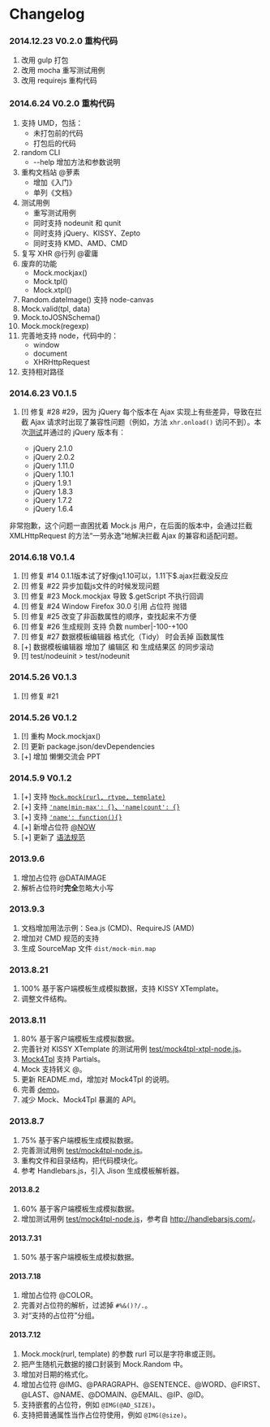# Changelog

### 2014.12.23 V0.2.0 重构代码

1. 改用 gulp 打包
2. 改用 mocha 重写测试用例
3. 改用 requirejs 重构代码

### 2014.6.24 V0.2.0 重构代码

1. 支持 UMD，包括：
    * 未打包前的代码
    * 打包后的代码
2. random CLI
    * --help 增加方法和参数说明
3. 重构文档站 @萝素
    * 增加《入门》
    * 单列《文档》
4. 测试用例
    * 重写测试用例
    * 同时支持 nodeunit 和 qunit
    * 同时支持 jQuery、KISSY、Zepto
    * 同时支持 KMD、AMD、CMD
5. 复写 XHR @行列 @霍庸
6. 废弃的功能
    * Mock.mockjax()
    * Mock.tpl()
    * Mock.xtpl()
7. Random.dateImage() 支持 node-canvas
8. Mock.valid(tpl, data)
9. Mock.toJOSNSchema()
10. Mock.mock(regexp) 
11. 完善地支持 node，代码中的：
    * window
    * document
    * XHRHttpRequest
12. 支持相对路径

### 2014.6.23 V0.1.5

1. [!] 修复 #28 #29，因为 jQuery 每个版本在 Ajax 实现上有些差异，导致在拦截 Ajax 请求时出现了兼容性问题（例如，方法 `xhr.onload()` 访问不到）。本次[测试](http://jsfiddle.net/8y8Fz/)并通过的 jQuery 版本有：

    * jQuery 2.1.0
    * jQuery 2.0.2
    * jQuery 1.11.0
    * jQuery 1.10.1
    * jQuery 1.9.1
    * jQuery 1.8.3
    * jQuery 1.7.2
    * jQuery 1.6.4

非常抱歉，这个问题一直困扰着 Mock.js 用户，在后面的版本中，会通过拦截 XMLHttpRequest 的方法“一劳永逸”地解决拦截 Ajax 的兼容和适配问题。

### 2014.6.18 V0.1.4

1. [!] 修复 #14 0.1.1版本试了好像jq1.10可以，1.11下$.ajax拦截没反应
2. [!] 修复 #22 异步加载js文件的时候发现问题
3. [!] 修复 #23 Mock.mockjax 导致 $.getScript 不执行回调
4. [!] 修复 #24 Window Firefox 30.0 引用 占位符 抛错
5. [!] 修复 #25 改变了非函数属性的顺序，查找起来不方便
6. [!] 修复 #26 生成规则 支持 负数 number|-100-+100
7. [!] 修复 #27 数据模板编辑器 格式化（Tidy） 时会丢掉 函数属性
8. [+] 数据模板编辑器 增加了 编辑区 和 生成结果区 的同步滚动
9. [!] test/nodeuinit > test/nodeunit

### 2014.5.26 V0.1.3

1. [!] 修复 #21

### 2014.5.26 V0.1.2

1. [!] 重构 Mock.mockjax()
2. [!] 更新 package.json/devDependencies
3. [+] 增加 懒懒交流会 PPT

### 2014.5.9 V0.1.2
1. [+] 支持 [`Mock.mock(rurl, rtype, template)`](http://mockjs.com/#mock)
2. [+] 支持 [`'name|min-max': {}`、`'name|count': {}`](http://mockjs.com/#语法规范)
3. [+] 支持 [`'name': function(){}`](http://mockjs.com/#语法规范)
4. [+] 新增占位符 [@NOW](http://mockjs.com/#now)
5. [+] 更新了 [语法规范](http://mockjs.com/#语法规范)

### 2013.9.6
1. 增加占位符 @DATAIMAGE
2. 解析占位符时**完全**忽略大小写

### 2013.9.3
1. 文档增加用法示例：Sea.js (CMD)、RequireJS (AMD)
2. 增加对 CMD 规范的支持
3. 生成 SourceMap 文件 `dist/mock-min.map`

### 2013.8.21
1. 100% 基于客户端模板生成模拟数据，支持 KISSY XTemplate。
1. 调整文件结构。

### 2013.8.11
1. 80% 基于客户端模板生成模拟数据。
1. 完善针对 KISSY XTemplate 的测试用例 [test/mock4tpl-xtpl-node.js](test/mock4tpl-xtpl-node.js)。
1. [Mock4Tpl](src/tpl/mock4tpl.js) 支持 Partials。
1. Mock 支持转义 @。
1. 更新 README.md，增加对 Mock4Tpl 的说明。
1. 完善 [demo](demo/)。
1. 减少 Mock、Mock4Tpl 暴漏的 API。

### 2013.8.7
1. 75% 基于客户端模板生成模拟数据。
1. 完善测试用例 [test/mock4tpl-node.js](test/mock4tpl-node.js)。
1. 重构文件和目录结构，把代码模块化。
1. 参考 Handlebars.js，引入 Jison 生成模板解析器。

#### 2013.8.2
1. 60% 基于客户端模板生成模拟数据。
1. 增加测试用例 [test/mock4tpl-node.js](test/mock4tpl-node.js)，参考自 <http://handlebarsjs.com/>。

#### 2013.7.31
1. 50% 基于客户端模板生成模拟数据。

#### 2013.7.18
1. 增加占位符 @COLOR。
1. 完善对占位符的解析，过滤掉 `#%&()?/.`。
1. 对“支持的占位符”分组。

#### 2013.7.12
1. Mock.mock(rurl, template) 的参数 rurl 可以是字符串或正则。
1. 把产生随机元数据的接口封装到 Mock.Random 中。
1. 增加对日期的格式化。
1. 增加占位符 @IMG、@PARAGRAPH、@SENTENCE、@WORD、@FIRST、@LAST、@NAME、@DOMAIN、@EMAIL、@IP、@ID。
1. 支持嵌套的占位符，例如 `@IMG(@AD_SIZE)`。
1. 支持把普通属性当作占位符使用，例如 `@IMG(@size)`。